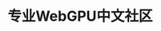 ---
home: true
title: 专业WebGPU中文社区
heroText: Orillusion
tagline: 次时代 WebGPU 引擎
heroImage: /images/logo.svg
actions:
  - text: 快速入门
    link: /zh/guide/getting-started.html
    type: primary
  - text: 查看介绍
    link: /zh/guide/
    type: secondary
features:
  - title: 简单易用
    details:
      极其简单的数据驱动开发，易用的JavaScript API，免费，永久开源！
  - title: 灵活扩展
    details:
      可扩展的ECS框架，可以简单做为一个库使用，也可以自如伸缩至一套完整框架
  - title: 超强性能
    details: 
      原生 Web 跨平台运行环境，超快的 WebGPU 渲染技术，最省心的优化体验
footerHtml: true
footer:
  <p style="margin:0">遵循 <a href="https://opensource.org/licenses/MIT" target="_blank" rel="noopener">MIT</a> 开源协议</p>
  <p style="margin:0">Copyright © 2021 Orillusion</p>
  <p style="margin:0"><a href="https://beian.miit.gov.cn" target="_blank">京ICP备2021027896号</a></p>
---